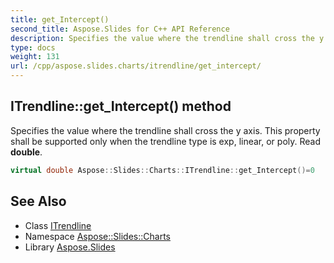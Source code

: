 ```yaml
---
title: get_Intercept()
second_title: Aspose.Slides for C++ API Reference
description: Specifies the value where the trendline shall cross the y axis. This property shall be supported only when the trendline type is exp, linear, or poly. Read double.
type: docs
weight: 131
url: /cpp/aspose.slides.charts/itrendline/get_intercept/
---
```

## ITrendline::get_Intercept() method


Specifies the value where the trendline shall cross the y axis. This property shall be supported only when the trendline type is exp, linear, or poly. Read **double**.

```cpp
virtual double Aspose::Slides::Charts::ITrendline::get_Intercept()=0
```

## See Also

* Class [ITrendline](./)
* Namespace [Aspose::Slides::Charts](../)
* Library [Aspose.Slides](../../)